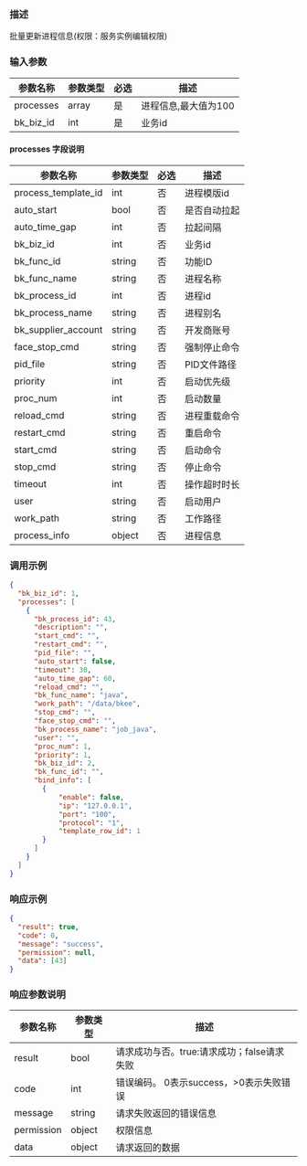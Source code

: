 ### 描述

批量更新进程信息(权限：服务实例编辑权限)

### 输入参数

| 参数名称      | 参数类型  | 必选 | 描述           |
|-----------|-------|----|--------------|
| processes | array | 是  | 进程信息,最大值为100 |
| bk_biz_id | int   | 是  | 业务id         |

#### processes 字段说明

| 参数名称                | 参数类型   | 必选 | 描述      |
|---------------------|--------|----|---------|
| process_template_id | int    | 否  | 进程模版id  |
| auto_start          | bool   | 否  | 是否自动拉起  |
| auto_time_gap       | int    | 否  | 拉起间隔    |
| bk_biz_id           | int    | 否  | 业务id    |
| bk_func_id          | string | 否  | 功能ID    |
| bk_func_name        | string | 否  | 进程名称    |
| bk_process_id       | int    | 否  | 进程id    |
| bk_process_name     | string | 否  | 进程别名    |
| bk_supplier_account | string | 否  | 开发商账号   |
| face_stop_cmd       | string | 否  | 强制停止命令  |
| pid_file            | string | 否  | PID文件路径 |
| priority            | int    | 否  | 启动优先级   |
| proc_num            | int    | 否  | 启动数量    |
| reload_cmd          | string | 否  | 进程重载命令  |
| restart_cmd         | string | 否  | 重启命令    |
| start_cmd           | string | 否  | 启动命令    |
| stop_cmd            | string | 否  | 停止命令    |
| timeout             | int    | 否  | 操作超时时长  |
| user                | string | 否  | 启动用户    |
| work_path           | string | 否  | 工作路径    |
| process_info        | object | 否  | 进程信息    |

### 调用示例

```json
{
  "bk_biz_id": 1,
  "processes": [
    {
      "bk_process_id": 43,
      "description": "",
      "start_cmd": "",
      "restart_cmd": "",
      "pid_file": "",
      "auto_start": false,
      "timeout": 30,
      "auto_time_gap": 60,
      "reload_cmd": "",
      "bk_func_name": "java",
      "work_path": "/data/bkee",
      "stop_cmd": "",
      "face_stop_cmd": "",
      "bk_process_name": "job_java",
      "user": "",
      "proc_num": 1,
      "priority": 1,
      "bk_biz_id": 2,
      "bk_func_id": "",
      "bind_info": [
        {
            "enable": false,  
            "ip": "127.0.0.1",  
            "port": "100",  
            "protocol": "1", 
            "template_row_id": 1  
        }
      ]
    }
  ]
}
```

### 响应示例

```json
{
  "result": true,
  "code": 0,
  "message": "success",
  "permission": null,
  "data": [43]
}
```

### 响应参数说明

| 参数名称       | 参数类型   | 描述                         |
|------------|--------|----------------------------|
| result     | bool   | 请求成功与否。true:请求成功；false请求失败 |
| code       | int    | 错误编码。 0表示success，>0表示失败错误  |
| message    | string | 请求失败返回的错误信息                |
| permission | object | 权限信息                       |
| data       | object | 请求返回的数据                    |
